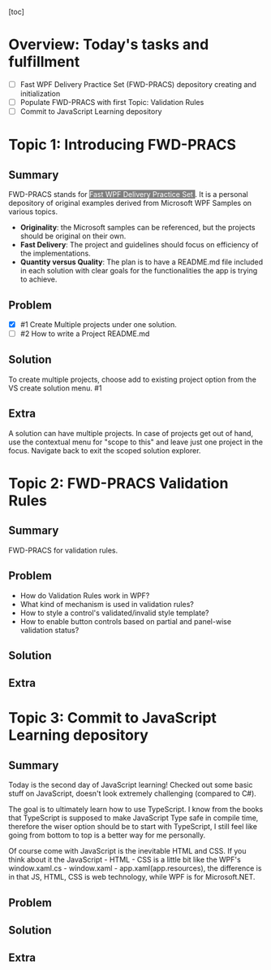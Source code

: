 
[toc]

# Overview: Today's tasks and fulfillment

- [ ] Fast WPF Delivery Practice Set (FWD-PRACS) depository creating and initialization 
- [ ] Populate FWD-PRACS with first Topic: Validation Rules
- [ ] Commit to JavaScript Learning depository

# Topic 1: Introducing FWD-PRACS

## Summary

FWD-PRACS stands for <span style="background:grey;color:white;"> Fast WPF Delivery Practice Set </span>. It is a personal depository of original examples derived from Microsoft WPF Samples on various topics.

- **Originality**: the Microsoft samples can be referenced, but the projects should be original on their own.
- **Fast Delivery**: The project and guidelines should focus on efficiency of the implementations.
- **Quantity versus Quality**: The plan is to have a README.md file included in each solution with clear goals for the functionalities the app is trying to achieve.

## Problem

- [x] #1 Create Multiple projects under one solution.
- [ ] #2 How to write a Project README.md

## Solution

To create multiple projects, choose add to existing project option from the VS create solution menu. #1



## Extra

A solution can have multiple projects. In case of projects get out of hand, use the contextual menu for "scope to this" and leave just one project in the focus. Navigate back to exit the scoped solution explorer.

# Topic 2: FWD-PRACS Validation Rules

## Summary

FWD-PRACS for validation rules.

## Problem

- How do Validation Rules work in WPF?
- What kind of mechanism is used in validation rules?
- How to style a control's validated/invalid style template?
- How to enable button controls based on partial and panel-wise validation status?

## Solution

## Extra

# Topic 3: Commit to JavaScript Learning depository

## Summary

Today is the second day of JavaScript learning! Checked out some basic stuff on JavaScript, doesn't look extremely challenging (compared to C#).

The goal is to ultimately learn how to use TypeScript. I know from the books that TypeScript is supposed to make JavaScript Type safe in compile time, therefore the wiser option should be to start with TypeScript, I still feel like going from bottom to top is a better way for me personally.

Of course come with JavaScript is the inevitable HTML and CSS. If you think about it the JavaScript - HTML - CSS is a little bit like the WPF's window.xaml.cs - window.xaml - app.xaml(app.resources), the difference is in that JS, HTML, CSS is web technology, while WPF is for Microsoft.NET.

## Problem

## Solution

## Extra